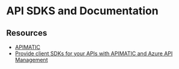 # API SDKS and Documentation

## Resources

- [APIMATIC](https://www.apimatic.io)
- [Provide client SDKs for your APIs with APIMATIC and Azure API Management](https://azure.microsoft.com/en-us/blog/provide-client-sdks-for-your-apis-with-apimatic-and-azure-api-management/)

